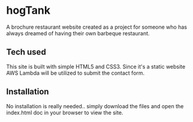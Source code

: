 # hogTank
A brochure restaurant website created as a project for someone who has always dreamed of having their own barbeque restaurant. 

## Tech used
This site is built with simple HTML5 and CSS3. Since it's a static website AWS Lambda will be utilized to submit the contact form. 

## Installation
No installation is really needed.. simply download the files and open the index.html doc in your browser to view the site.
